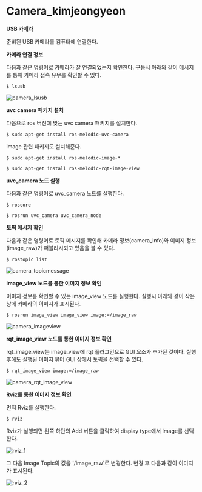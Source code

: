 # Camera_kimjeongyeon

**USB 카메라**

준비된 USB 카메라를 컴퓨터에 연결한다.



**카메라 연결 정보**

다음과 같은 명령어로 카메라가 잘 연결되었는지 확인한다. 구동시 아래와 같이 메시지를 통해 카메라 접속 유무를 확인할 수 있다.

```$ lsusb```

![camera_lsusb](https://user-images.githubusercontent.com/84000076/121798411-1fa91200-cc61-11eb-9542-7a0f4ed1c72c.png)



**uvc camera 패키지 설치**

다음으로 ros 버전에 맞는 uvc camera 패키지를 설치한다.

```$ sudo apt-get install ros-melodic-uvc-camera```

image 관련 패키지도 설치해준다.

```$ sudo apt-get install ros-melodic-image-*```

```$ sudo apt-get install ros-melodic-rqt-image-view```



**uvc_camera 노드 실행**

다음과 같은 명령어로 uvc_camera 노드를 실행한다.

```$ roscore```

```$ rosrun uvc_camera uvc_camera_node```



**토픽 메시지 확인**

다음과 같은 명령어로 토픽 메시지를 확인해 카메라 정보(camera_info)와 이미지 정보(image_raw)가 퍼블리시되고 있음을 볼 수 있다.

```$ rostopic list```

![camera_topicmessage](https://user-images.githubusercontent.com/84000076/121798594-34d27080-cc62-11eb-98b1-a5d9dc159e18.png)



**image_view 노드를 통한 이미지 정보 확인**

이미지 정보를 확인할 수 있는 image_view 노드를 실행한다. 실행시 아래와 같이 작은 창에 카메라의 이미지가 표시된다.

```$ rosrun image_view image_view image:=/image_raw```

![camera_imageview](https://user-images.githubusercontent.com/84000076/121798669-972b7100-cc62-11eb-9226-59011c9b77c9.png)



**rqt_image_view 노드를 통한 이미지 정보 확인**

rqt_image_view는 image_view에 rqt 플러그인으로 GUI 요소가 추가된 것이다. 실행 후에도 실행된 이미지 뷰어 GUI 상에서 토픽을 선택할 수 있다.

```$ rqt_image_view image:=/image_raw```

![camera_rqt_image_view](https://user-images.githubusercontent.com/84000076/121798752-03a67000-cc63-11eb-8ad2-0c3a8b970310.png)



**Rviz를 통한 이미지 정보 확인**

먼저 Rviz를 실행한다.

```$ rviz```

Rviz가 실행되면 왼쪽 하단의 Add 버튼을 클릭하여 display type에서 Image를 선택한다.

![rviz_1](https://user-images.githubusercontent.com/84000076/121798793-5b44db80-cc63-11eb-84a3-fff12caa99d6.png)

그 다음 Image Topic의 값을 '/image_raw'로 변경한다. 변경 후 다음과 같이 이미지가 표시된다.

![rviz_2](https://user-images.githubusercontent.com/84000076/121798832-947d4b80-cc63-11eb-9181-8df5d0df6eb8.png)


